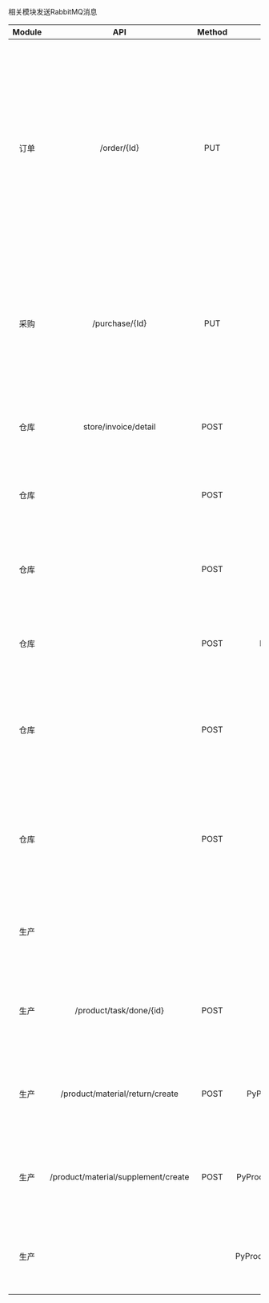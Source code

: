 相关模块发送RabbitMQ消息

| Module | API | Method | Resource Type | Data | Explain |  
|:----:|:----:|:------:|:----------:|:-----|:-----|  
|订单| /order/{Id}| PUT| PyOrderState | {"fac": "string", "id": "string", "state": "{STATE}"}| STATE: 1: 订单审批通过， 2：订单已取消, 3:订单已发货 4: 订单已暂停，5：订单已启动, 6: 待审批订单， 7: 订单已送达|  
|采购 | /purchase/{Id}| PUT| PyPurchaseState | {"fac": "string", "id": "string", "state": "{STATE}"}| STATE: 1: 新增采购单， 2：采购中, 3:运输中 4: 已入库，5：已取消|
|仓库|store/invoice/detail|POST|PyInvoice|{"fac": "string", "id": "string", "state": "{STATE}"}|STATE: 1: 新增发货单, 2: 发货单已送达
|仓库| |POST|PyPickingList|{"fac": "string", "id": "string", "state": "{STATE}"}|STATE: 1: 新增领料单, 2: 待领料
|仓库| |POST|PyCompletedStorage|{"fac": "string", "id": "string", "state": "{STATE}"}|STATE: 1: 新增完工入库单, 2: 完工入库单已入库
|仓库| |POST|PyPurchaseWarehousing|{"fac": "string", "id": "string", "state": "{STATE}"}|STATE: 1: 新增采购入库单
|仓库| |POST|PyStoreCheck|{"fac": "string", "id": "string", "state": "{STATE}"}|STATE: 1: 新增库存盘点单, 2: 库存盘点通过, 3: 库存盘点未通过
|仓库| |POST|PyTemporaryPurchase|{"fac": "string", "id": "string", "state": "{STATE}"}|STATE: 1: 新增临时申购单, 2: 临时申购通过, 3: 临时申购未通过
|生产 | | | PyProductTaskCreate | {"fac": "string", "id": "string", "state": "{STATE}"} | 1: 新增生产任务, 2：待领料, 3：生产中|  
|生产 | /product/task/done/{id}| POST| PyProductTaskDoneId | {"fac": "string", "id": "string", "user_id": "string", "state": "{STATE}"} | 1: 已完工-未入库, 2: 已完工-已入库|  
|生产 | /product/material/return/create| POST| PyProductMaterialReturnCreate |{"fac": "string", "id": "string", "user_id": "string", "state": "{STATE}"}|1：新增退料单, 2：已退料 |  
|生产 | /product/material/supplement/create| POST| PyProductMaterialSupplementCreate |{"fac": "string", "id": "string", "user_id": "string", "state": "1"}|1：新增补料单|  
|生产 | | | PyProductMaterialSupplementUpdate |{"fac": "string", "id": "string", "state": "{STATE}"}| 1：补料-待领料，2：补料-已领料|  